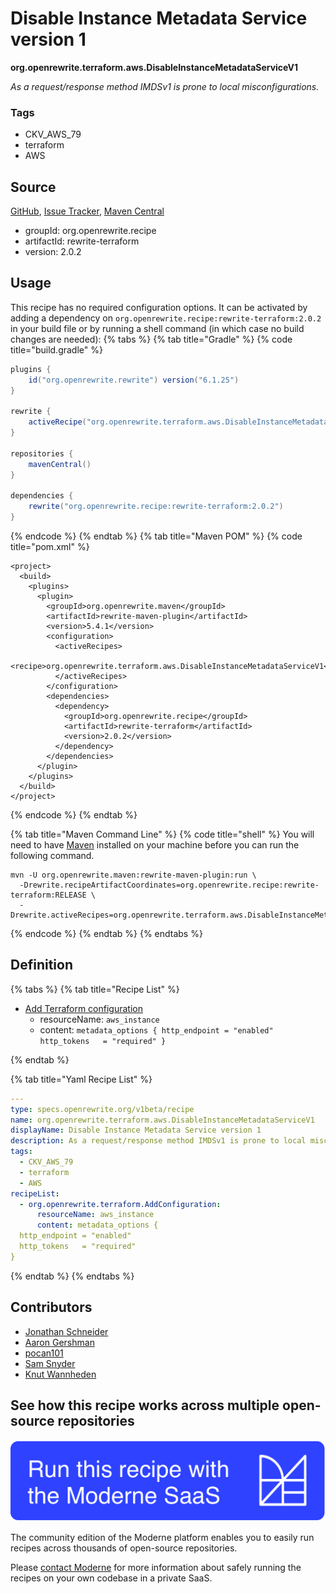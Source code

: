 # Disable Instance Metadata Service version 1

**org.openrewrite.terraform.aws.DisableInstanceMetadataServiceV1**

_As a request/response method IMDSv1 is prone to local misconfigurations._

### Tags

* CKV_AWS_79
* terraform
* AWS

## Source

[GitHub](https://github.com/openrewrite/rewrite-terraform/blob/main/src/main/resources/META-INF/rewrite/aws.yml), [Issue Tracker](https://github.com/openrewrite/rewrite-terraform/issues), [Maven Central](https://central.sonatype.com/artifact/org.openrewrite.recipe/rewrite-terraform/2.0.2/jar)

* groupId: org.openrewrite.recipe
* artifactId: rewrite-terraform
* version: 2.0.2


## Usage

This recipe has no required configuration options. It can be activated by adding a dependency on `org.openrewrite.recipe:rewrite-terraform:2.0.2` in your build file or by running a shell command (in which case no build changes are needed): 
{% tabs %}
{% tab title="Gradle" %}
{% code title="build.gradle" %}
```groovy
plugins {
    id("org.openrewrite.rewrite") version("6.1.25")
}

rewrite {
    activeRecipe("org.openrewrite.terraform.aws.DisableInstanceMetadataServiceV1")
}

repositories {
    mavenCentral()
}

dependencies {
    rewrite("org.openrewrite.recipe:rewrite-terraform:2.0.2")
}
```
{% endcode %}
{% endtab %}
{% tab title="Maven POM" %}
{% code title="pom.xml" %}
```markup
<project>
  <build>
    <plugins>
      <plugin>
        <groupId>org.openrewrite.maven</groupId>
        <artifactId>rewrite-maven-plugin</artifactId>
        <version>5.4.1</version>
        <configuration>
          <activeRecipes>
            <recipe>org.openrewrite.terraform.aws.DisableInstanceMetadataServiceV1</recipe>
          </activeRecipes>
        </configuration>
        <dependencies>
          <dependency>
            <groupId>org.openrewrite.recipe</groupId>
            <artifactId>rewrite-terraform</artifactId>
            <version>2.0.2</version>
          </dependency>
        </dependencies>
      </plugin>
    </plugins>
  </build>
</project>
```
{% endcode %}
{% endtab %}

{% tab title="Maven Command Line" %}
{% code title="shell" %}
You will need to have [Maven](https://maven.apache.org/download.cgi) installed on your machine before you can run the following command.

```shell
mvn -U org.openrewrite.maven:rewrite-maven-plugin:run \
  -Drewrite.recipeArtifactCoordinates=org.openrewrite.recipe:rewrite-terraform:RELEASE \
  -Drewrite.activeRecipes=org.openrewrite.terraform.aws.DisableInstanceMetadataServiceV1
```
{% endcode %}
{% endtab %}
{% endtabs %}

## Definition

{% tabs %}
{% tab title="Recipe List" %}
* [Add Terraform configuration](../../terraform/addconfiguration.md)
  * resourceName: `aws_instance`
  * content: `metadata_options {
  http_endpoint = "enabled"
  http_tokens   = "required"
}`

{% endtab %}

{% tab title="Yaml Recipe List" %}
```yaml
---
type: specs.openrewrite.org/v1beta/recipe
name: org.openrewrite.terraform.aws.DisableInstanceMetadataServiceV1
displayName: Disable Instance Metadata Service version 1
description: As a request/response method IMDSv1 is prone to local misconfigurations.
tags:
  - CKV_AWS_79
  - terraform
  - AWS
recipeList:
  - org.openrewrite.terraform.AddConfiguration:
      resourceName: aws_instance
      content: metadata_options {
  http_endpoint = "enabled"
  http_tokens   = "required"
}

```
{% endtab %}
{% endtabs %}

## Contributors
* [Jonathan Schneider](mailto:jkschneider@gmail.com)
* [Aaron Gershman](mailto:aegershman@gmail.com)
* [pocan101](mailto:jcortesd@gmail.com)
* [Sam Snyder](mailto:sam@moderne.io)
* [Knut Wannheden](mailto:knut@moderne.io)


## See how this recipe works across multiple open-source repositories

[![Moderne Link Image](/.gitbook/assets/ModerneRecipeButton.png)](https://app.moderne.io/recipes/org.openrewrite.terraform.aws.DisableInstanceMetadataServiceV1)

The community edition of the Moderne platform enables you to easily run recipes across thousands of open-source repositories.

Please [contact Moderne](https://moderne.io/product) for more information about safely running the recipes on your own codebase in a private SaaS.
